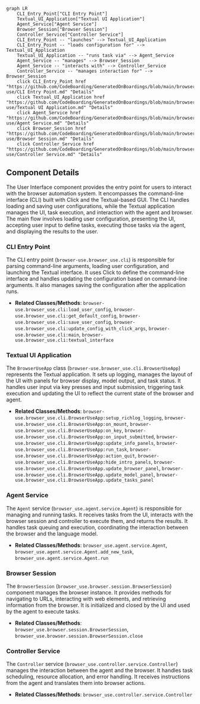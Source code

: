```mermaid
graph LR
    CLI_Entry_Point["CLI Entry Point"]
    Textual_UI_Application["Textual UI Application"]
    Agent_Service["Agent Service"]
    Browser_Session["Browser Session"]
    Controller_Service["Controller Service"]
    CLI_Entry_Point -- "launches" --> Textual_UI_Application
    CLI_Entry_Point -- "loads configuration for" --> Textual_UI_Application
    Textual_UI_Application -- "runs task via" --> Agent_Service
    Agent_Service -- "manages" --> Browser_Session
    Agent_Service -- "interacts with" --> Controller_Service
    Controller_Service -- "manages interaction for" --> Browser_Session
    click CLI_Entry_Point href "https://github.com/CodeBoarding/GeneratedOnBoardings/blob/main/browser-use/CLI Entry Point.md" "Details"
    click Textual_UI_Application href "https://github.com/CodeBoarding/GeneratedOnBoardings/blob/main/browser-use/Textual UI Application.md" "Details"
    click Agent_Service href "https://github.com/CodeBoarding/GeneratedOnBoardings/blob/main/browser-use/Agent Service.md" "Details"
    click Browser_Session href "https://github.com/CodeBoarding/GeneratedOnBoardings/blob/main/browser-use/Browser Session.md" "Details"
    click Controller_Service href "https://github.com/CodeBoarding/GeneratedOnBoardings/blob/main/browser-use/Controller Service.md" "Details"
```

## Component Details

The User Interface component provides the entry point for users to interact with the browser automation system. It encompasses the command-line interface (CLI) built with Click and the Textual-based GUI. The CLI handles loading and saving user configurations, while the Textual application manages the UI, task execution, and interaction with the agent and browser. The main flow involves loading user configuration, presenting the UI, accepting user input to define tasks, executing those tasks via the agent, and displaying the results to the user.

### CLI Entry Point
The CLI entry point (`browser-use.browser_use.cli`) is responsible for parsing command-line arguments, loading user configuration, and launching the Textual interface. It uses Click to define the command-line interface and handles updating the configuration based on command-line arguments. It also manages saving the configuration after the application runs.
- **Related Classes/Methods**: `browser-use.browser_use.cli:load_user_config`, `browser-use.browser_use.cli:get_default_config`, `browser-use.browser_use.cli:save_user_config`, `browser-use.browser_use.cli:update_config_with_click_args`, `browser-use.browser_use.cli:main`, `browser-use.browser_use.cli:textual_interface`

### Textual UI Application
The `BrowserUseApp` class (`browser-use.browser_use.cli.BrowserUseApp`) represents the Textual application. It sets up logging, manages the layout of the UI with panels for browser display, model output, and task status. It handles user input via key presses and input submission, triggering task execution and updating the UI to reflect the current state of the browser and agent.
- **Related Classes/Methods**: `browser-use.browser_use.cli.BrowserUseApp:setup_richlog_logging`, `browser-use.browser_use.cli.BrowserUseApp:on_mount`, `browser-use.browser_use.cli.BrowserUseApp:on_key`, `browser-use.browser_use.cli.BrowserUseApp:on_input_submitted`, `browser-use.browser_use.cli.BrowserUseApp:update_info_panels`, `browser-use.browser_use.cli.BrowserUseApp:run_task`, `browser-use.browser_use.cli.BrowserUseApp:action_quit`, `browser-use.browser_use.cli.BrowserUseApp:hide_intro_panels`, `browser-use.browser_use.cli.BrowserUseApp.update_browser_panel`, `browser-use.browser_use.cli.BrowserUseApp.update_model_panel`, `browser-use.browser_use.cli.BrowserUseApp.update_tasks_panel`

### Agent Service
The `Agent` service (`browser_use.agent.service.Agent`) is responsible for managing and running tasks. It receives tasks from the UI, interacts with the browser session and controller to execute them, and returns the results. It handles task queuing and execution, coordinating the interaction between the browser and the language model.
- **Related Classes/Methods**: `browser_use.agent.service.Agent`, `browser_use.agent.service.Agent.add_new_task`, `browser_use.agent.service.Agent.run`

### Browser Session
The `BrowserSession` (`browser_use.browser.session.BrowserSession`) component manages the browser instance. It provides methods for navigating to URLs, interacting with web elements, and retrieving information from the browser. It is initialized and closed by the UI and used by the agent to execute tasks.
- **Related Classes/Methods**: `browser_use.browser.session.BrowserSession`, `browser_use.browser.session.BrowserSession.close`

### Controller Service
The `Controller` service (`browser_use.controller.service.Controller`) manages the interaction between the agent and the browser. It handles task scheduling, resource allocation, and error handling. It receives instructions from the agent and translates them into browser actions.
- **Related Classes/Methods**: `browser_use.controller.service.Controller`